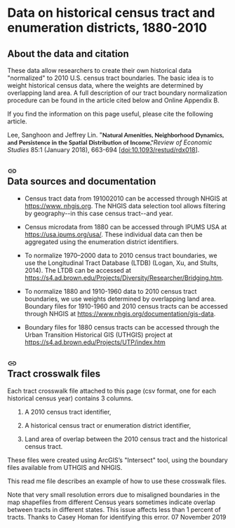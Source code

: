 
<h1>Data on historical census tract and enumeration districts, 1880-2010</h1>

<h2>About the data and citation</h2>

<p>These data allow researchers to create their own historical data &quot;normalized&quot; to 2010 U.S. census tract boundaries. The basic idea is to weight historical census data, where the weights are determined by overlapping land area. A full description of our tract boundary normalization procedure can be found in the article cited below and Online Appendix B. </p>

<p>If you find the information on this page useful, please cite the following article.</p>

<p>Lee, Sanghoon and Jeffrey Lin. &quot;<span style="font-family: &#39;Lato&#39;;"><strong>Natural Amenities, Neighborhood Dynamics, and Persistence in the Spatial Distribution of Income,&quot;</strong></span><em>Review of Economic Studies</em> 85:1 (January 2018), 663-694 [<span class=" aw5Odc" style="text-decoration: underline;"><a class="XqQF9c" href="https://www.google.com/url?q=https%3A%2F%2Facademic.oup.com%2Frestud%2Farticle-lookup%2Fdoi%2F10.1093%2Frestud%2Frdx018&amp;sa=D&amp;sntz=1&amp;usg=AFQjCNEfhgsGFYGWzJDvZwLFT1hP9rJoYw" target="_blank">doi:10.1093/restud/rdx018</a></span>].</p><div id="h.p_ID_44" class="CobnVe aP9Z7e"></div><h2 id="h.p_ID_44" dir="ltr" class="CDt4Ke zfr3Q JYVBee" tabindex="-1"><div jscontroller="Ae65rd" jsaction="touchstart:UrsOsc; click:KjsqPd; focusout:QZoaZ; mouseover:y0pDld; mouseout:dq0hvd;fv1Rjc:jbFSOd;CrfLRd:SzACGe;" class="CjVfdc"><div class="PPhIP rviiZ" jsname="haAclf"><div role="presentation" class="U26fgb mUbCce fKz7Od LRAOtb Znu9nd" jscontroller="mxS5xe" jsaction="click:cOuCgd; mousedown:UX7yZ; mouseup:lbsD7e; mouseenter:tfO1Yc; mouseleave:JywGue; focus:AHmuwe; blur:O22p3e; contextmenu:mg9Pef;" jsshadow aria-describedby="h.p_ID_44" aria-label="Copy heading link" aria-disabled="false" data-tooltip="Copy heading link" aria-hidden="true" data-tooltip-position="top" data-tooltip-vertical-offset="12" data-tooltip-horizontal-offset="0"><a class="FKF6mc TpQm9d" href="#h.p_ID_44" aria-label="Copy heading link" jsname="hiK3ld" role="button" aria-describedby="h.p_ID_44"><div class="VTBa7b MbhUzd" jsname="ksKsZd"></div><span jsslot class="xjKiLb"><span class="Ce1Y1c" style="top: -11px"><svg class="OUGEr QdAdhf" width="22px" height="22px" viewBox="0 0 24 24" fill="currentColor" focusable="false"><path d="M0 0h24v24H0z" fill="none"/><path d="M3.9 12c0-1.71 1.39-3.1 3.1-3.1h4V7H7c-2.76 0-5 2.24-5 5s2.24 5 5 5h4v-1.9H7c-1.71 0-3.1-1.39-3.1-3.1zM8 13h8v-2H8v2zm9-6h-4v1.9h4c1.71 0 3.1 1.39 3.1 3.1s-1.39 3.1-3.1 3.1h-4V17h4c2.76 0 5-2.24 5-5s-2.24-5-5-5z"/></svg></span></span></a></div></div>Data sources and documentation</div></h2><ul class="n8H08c UVNKR" style="list-style-type: square; margin-left: 0; margin-right: 0; padding: 0;"><li class="TYR86d wXCUfe zfr3Q" style="list-style-type: none;"><ul class="n8H08c UVNKR" style="list-style-type: square; margin-left: 0; margin-right: 0; padding: 0;"><li dir="ltr" class="TYR86d wXCUfe zfr3Q" style="margin-left: 30pt;"><p dir="ltr" class="CDt4Ke zfr3Q" style="margin-left: 0; padding-left: 0; text-align: left; text-indent: 0;">Census tract data from 191002010 can be accessed through NHGIS at <span class=" aw5Odc" style="text-decoration: underline;"><a class="XqQF9c" href="https://www.google.com/url?q=https%3A%2F%2Fwww.nhgis.org&amp;sa=D&amp;sntz=1&amp;usg=AFQjCNHcGdHsyDNrGceQbSgDmfhyILLp7g" target="_blank">https://www. nhgis.org</a></span>. The NHGIS data selection tool allows filtering by geography--in this case census tract--and year.</p></li><li dir="ltr" class="TYR86d wXCUfe zfr3Q" style="margin-left: 30pt;"><p dir="ltr" class="CDt4Ke zfr3Q" style="margin-left: 0; padding-left: 0; text-align: left; text-indent: 0;">Census microdata from 1880 can be accessed through IPUMS USA at <span class=" aw5Odc" style="text-decoration: underline;"><a class="XqQF9c" href="https://www.google.com/url?q=https%3A%2F%2Fusa.ipums.org%2Fusa%2F&amp;sa=D&amp;sntz=1&amp;usg=AFQjCNGeiqonm51PaHOQF7LcupTFdqhOdA" target="_blank">https://usa.ipums.org/usa/</a></span>. These individual data can then be aggregated using the enumeration district identifiers.</p></li><li dir="ltr" class="TYR86d wXCUfe zfr3Q" style="margin-left: 30pt;"><p dir="ltr" class="CDt4Ke zfr3Q" style="margin-left: 0; padding-left: 0; text-align: left; text-indent: 0;">To normalize 1970–2000 data to 2010 census tract boundaries, we use the Longitudinal Tract Database (LTDB) (Logan, Xu, and Stults, 2014). The LTDB can be accessed at <span class=" aw5Odc" style="text-decoration: underline;"><a class="XqQF9c" href="https://www.google.com/url?q=https%3A%2F%2Fs4.ad.brown.edu%2FProjects%2FDiversity%2FResearcher%2FBridging.htm&amp;sa=D&amp;sntz=1&amp;usg=AFQjCNE0U4oQM74Jr860bAqyHc1L1tQ-fg" target="_blank">https://s4.ad.brown.edu/Projects/Diversity/Researcher/Bridging.htm</a></span>.</p></li><li dir="ltr" class="TYR86d wXCUfe zfr3Q" style="margin-left: 30pt;"><p dir="ltr" class="CDt4Ke zfr3Q" style="margin-left: 0; padding-left: 0; text-align: left; text-indent: 0;">To normalize 1880 and 1910-1960 data to 2010 census tract boundaries, we use weights determined by overlapping land area. Boundary files for 1910-1960 and 2010 census tracts can be accessed through NHGIS at <span class=" aw5Odc" style="text-decoration: underline;"><a class="XqQF9c" href="https://www.google.com/url?q=https%3A%2F%2Fwww.nhgis.org%2Fdocumentation%2Fgis-data&amp;sa=D&amp;sntz=1&amp;usg=AFQjCNHmMRQRknIpTW4aXL7URWBDi-zvQQ" target="_blank">https://www.nhgis.org/documentation/gis-data</a></span>.</p></li><li dir="ltr" class="TYR86d wXCUfe zfr3Q" style="margin-left: 30pt;"><p dir="ltr" class="CDt4Ke zfr3Q" style="margin-left: 0; padding-left: 0; text-align: left; text-indent: 0;">Boundary files for 1880 census tracts can be accessed through the Urban Transition Historical GIS (UTHGIS) project at <span class=" aw5Odc" style="text-decoration: underline;"><a class="XqQF9c" href="https://www.google.com/url?q=https%3A%2F%2Fs4.ad.brown.edu%2FProjects%2FUTP%2Findex.htm&amp;sa=D&amp;sntz=1&amp;usg=AFQjCNF1C66aH7HxToyLzBZYN7w7elVxVg" target="_blank">https://s4.ad.brown.edu/Projects/UTP/index.htm</a></span></p></li></ul></li></ul><div id="h.p_ID_56" class="CobnVe aP9Z7e"></div><h2 id="h.p_ID_56" dir="ltr" class="CDt4Ke zfr3Q JYVBee" tabindex="-1"><div jscontroller="Ae65rd" jsaction="touchstart:UrsOsc; click:KjsqPd; focusout:QZoaZ; mouseover:y0pDld; mouseout:dq0hvd;fv1Rjc:jbFSOd;CrfLRd:SzACGe;" class="CjVfdc"><div class="PPhIP rviiZ" jsname="haAclf"><div role="presentation" class="U26fgb mUbCce fKz7Od LRAOtb Znu9nd" jscontroller="mxS5xe" jsaction="click:cOuCgd; mousedown:UX7yZ; mouseup:lbsD7e; mouseenter:tfO1Yc; mouseleave:JywGue; focus:AHmuwe; blur:O22p3e; contextmenu:mg9Pef;" jsshadow aria-describedby="h.p_ID_56" aria-label="Copy heading link" aria-disabled="false" data-tooltip="Copy heading link" aria-hidden="true" data-tooltip-position="top" data-tooltip-vertical-offset="12" data-tooltip-horizontal-offset="0"><a class="FKF6mc TpQm9d" href="#h.p_ID_56" aria-label="Copy heading link" jsname="hiK3ld" role="button" aria-describedby="h.p_ID_56"><div class="VTBa7b MbhUzd" jsname="ksKsZd"></div><span jsslot class="xjKiLb"><span class="Ce1Y1c" style="top: -11px"><svg class="OUGEr QdAdhf" width="22px" height="22px" viewBox="0 0 24 24" fill="currentColor" focusable="false"><path d="M0 0h24v24H0z" fill="none"/><path d="M3.9 12c0-1.71 1.39-3.1 3.1-3.1h4V7H7c-2.76 0-5 2.24-5 5s2.24 5 5 5h4v-1.9H7c-1.71 0-3.1-1.39-3.1-3.1zM8 13h8v-2H8v2zm9-6h-4v1.9h4c1.71 0 3.1 1.39 3.1 3.1s-1.39 3.1-3.1 3.1h-4V17h4c2.76 0 5-2.24 5-5s-2.24-5-5-5z"/></svg></span></span></a></div></div>Tract crosswalk files</div></h2><p dir="ltr" class="CDt4Ke zfr3Q">Each tract crosswalk file attached to this page (csv format, one for each historical census year) contains 3 columns.</p><ul class="n8H08c UVNKR" style="list-style-type: square; margin-left: 0; margin-right: 0; padding: 0;"><li class="TYR86d wXCUfe zfr3Q" style="list-style-type: none;"><ol class="n8H08c BKnRcf" style="list-style-type: decimal; margin-left: 0; margin-right: 0; padding: 0;"><li dir="ltr" class="TYR86d wXCUfe zfr3Q" style="margin-left: 30pt;"><p dir="ltr" class="CDt4Ke zfr3Q" style="margin-left: 0; padding-left: 0; text-align: left; text-indent: 0;">A 2010 census tract identifier,</p></li><li dir="ltr" class="TYR86d wXCUfe zfr3Q" style="margin-left: 30pt;"><p dir="ltr" class="CDt4Ke zfr3Q" style="margin-left: 0; padding-left: 0; text-align: left; text-indent: 0;">A historical census tract or enumeration district identifier,</p></li><li dir="ltr" class="TYR86d wXCUfe zfr3Q" style="margin-left: 30pt;"><p dir="ltr" class="CDt4Ke zfr3Q" style="margin-left: 0; padding-left: 0; text-align: left; text-indent: 0;">Land area of overlap between the 2010 census tract and the historical census tract.</p></li></ol></li></ul><p dir="ltr" class="CDt4Ke zfr3Q">These files were created using ArcGIS’s &quot;Intersect&quot; tool, using the boundary files available from UTHGIS and NHGIS.</p><p dir="ltr" class="CDt4Ke zfr3Q">This read me file describes an example of how to use these crosswalk files.</p><p dir="ltr" class="CDt4Ke zfr3Q">Note that very small resolution errors due to misaligned boundaries in the map shapefiles from different Census years sometimes indicate overlap between tracts in different states. This issue affects less than 1 percent of tracts. Thanks to Casey Homan for identifying this error. 07 November 2019</p>
